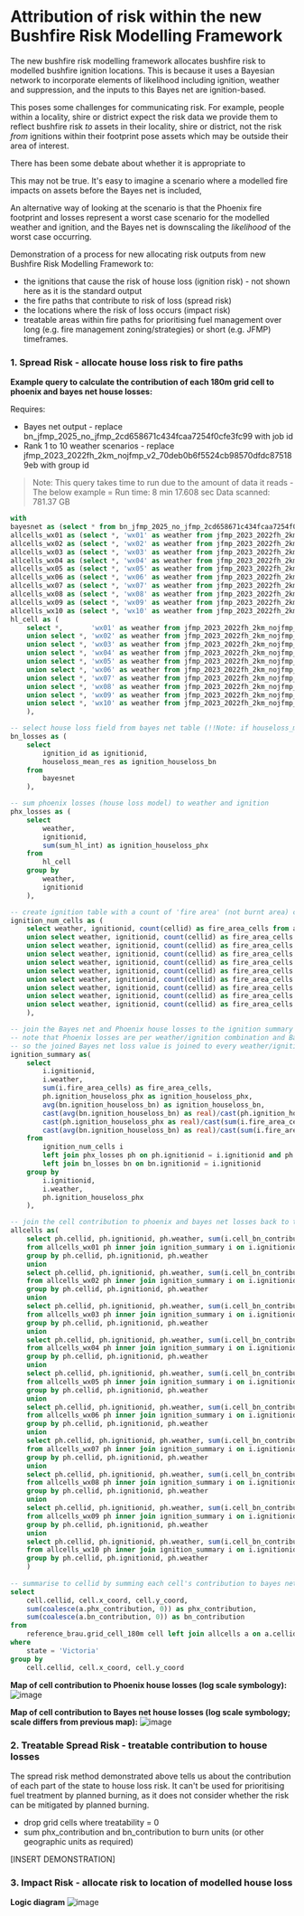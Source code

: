 # Attribution of risk within the new Bushfire Risk Modelling Framework

The new bushfire risk modelling framework allocates bushfire risk to modelled bushfire ignition locations. This is because it uses a Bayesian network to incorporate elements of likelihood including ignition, weather and suppression, and the inputs to this Bayes net are ignition-based.

This poses some challenges for communicating risk. For example, people within a locality, shire or district expect the risk data we provide them to reflect bushfire risk _to_ assets in their locality, shire or district, not the risk _from_ ignitions within their footprint pose assets which may be outside their area of interest.

There has been some debate about whether it is appropriate to 

This may not be true. It's easy to imagine a scenario where a modelled fire impacts on assets before the Bayes net is included, 

An alternative way of looking at the scenario is that the Phoenix fire footprint and losses represent a worst case scenario for the modelled weather and ignition, and the Bayes net is downscaling the _likelihood_ of the worst case occurring. 

Demonstration of a process for new allocating risk outputs from new Bushfire Risk Modelling Framework to:
* the ignitions that cause the risk of house loss (ignition risk) - not shown here as it is the standard output 
* the fire paths that contribute to risk of loss (spread risk)
* the locations where the risk of loss occurs (impact risk)
* treatable areas within fire paths for prioritising fuel management over long (e.g. fire management zoning/strategies) or short (e.g. JFMP) timeframes. 

### 1. Spread Risk - allocate house loss risk to fire paths

**Example query to calculate the contribution of each 180m grid cell to phoenix and bayes net house losses:**


Requires:
* Bayes net output - replace bn_jfmp_2025_no_jfmp_2cd658671c434fcaa7254f0cfe3fc99 with job id
* Rank 1 to 10 weather scenarios - replace jfmp_2023_2022fh_2km_nojfmp_v2_70deb0b6f5524cb98570dfdc875189eb with group id

> Note: This query takes time to run due to the amount of data it reads - The below example = Run time: 8 min 17.608 sec    Data scanned: 781.37 GB
```sql
with
bayesnet as (select * from bn_jfmp_2025_no_jfmp_2cd658671c434fcaa7254f0cfe3fc99d.bn_ignition_summary),
allcells_wx01 as (select *, 'wx01' as weather from jfmp_2023_2022fh_2km_nojfmp_v2_70deb0b6f5524cb98570dfdc875189eb1.cell where intensity > 0 or emberdensity > 0.5),
allcells_wx02 as (select *, 'wx02' as weather from jfmp_2023_2022fh_2km_nojfmp_v2_70deb0b6f5524cb98570dfdc875189eb2.cell where intensity > 0 or emberdensity > 0.5),
allcells_wx03 as (select *, 'wx03' as weather from jfmp_2023_2022fh_2km_nojfmp_v2_70deb0b6f5524cb98570dfdc875189eb3.cell where intensity > 0 or emberdensity > 0.5),
allcells_wx04 as (select *, 'wx04' as weather from jfmp_2023_2022fh_2km_nojfmp_v2_70deb0b6f5524cb98570dfdc875189eb4.cell where intensity > 0 or emberdensity > 0.5),
allcells_wx05 as (select *, 'wx05' as weather from jfmp_2023_2022fh_2km_nojfmp_v2_70deb0b6f5524cb98570dfdc875189eb5.cell where intensity > 0 or emberdensity > 0.5),
allcells_wx06 as (select *, 'wx06' as weather from jfmp_2023_2022fh_2km_nojfmp_v2_70deb0b6f5524cb98570dfdc875189eb6.cell where intensity > 0 or emberdensity > 0.5),
allcells_wx07 as (select *, 'wx07' as weather from jfmp_2023_2022fh_2km_nojfmp_v2_70deb0b6f5524cb98570dfdc875189eb7.cell where intensity > 0 or emberdensity > 0.5),
allcells_wx08 as (select *, 'wx08' as weather from jfmp_2023_2022fh_2km_nojfmp_v2_70deb0b6f5524cb98570dfdc875189eb8.cell where intensity > 0 or emberdensity > 0.5),
allcells_wx09 as (select *, 'wx09' as weather from jfmp_2023_2022fh_2km_nojfmp_v2_70deb0b6f5524cb98570dfdc875189eb9.cell where intensity > 0 or emberdensity > 0.5),
allcells_wx10 as (select *, 'wx10' as weather from jfmp_2023_2022fh_2km_nojfmp_v2_70deb0b6f5524cb98570dfdc875189eb10.cell where intensity > 0 or emberdensity > 0.5),
hl_cell as (
    select *,       'wx01' as weather from jfmp_2023_2022fh_2km_nojfmp_v2_70deb0b6f5524cb98570dfdc875189eb1.hl_cell where sum_hl_int > 0
    union select *, 'wx02' as weather from jfmp_2023_2022fh_2km_nojfmp_v2_70deb0b6f5524cb98570dfdc875189eb2.hl_cell where sum_hl_int > 0
    union select *, 'wx03' as weather from jfmp_2023_2022fh_2km_nojfmp_v2_70deb0b6f5524cb98570dfdc875189eb3.hl_cell where sum_hl_int > 0
    union select *, 'wx04' as weather from jfmp_2023_2022fh_2km_nojfmp_v2_70deb0b6f5524cb98570dfdc875189eb4.hl_cell where sum_hl_int > 0
    union select *, 'wx05' as weather from jfmp_2023_2022fh_2km_nojfmp_v2_70deb0b6f5524cb98570dfdc875189eb5.hl_cell where sum_hl_int > 0
    union select *, 'wx06' as weather from jfmp_2023_2022fh_2km_nojfmp_v2_70deb0b6f5524cb98570dfdc875189eb6.hl_cell where sum_hl_int > 0
    union select *, 'wx07' as weather from jfmp_2023_2022fh_2km_nojfmp_v2_70deb0b6f5524cb98570dfdc875189eb7.hl_cell where sum_hl_int > 0
    union select *, 'wx08' as weather from jfmp_2023_2022fh_2km_nojfmp_v2_70deb0b6f5524cb98570dfdc875189eb8.hl_cell where sum_hl_int > 0
    union select *, 'wx09' as weather from jfmp_2023_2022fh_2km_nojfmp_v2_70deb0b6f5524cb98570dfdc875189eb9.hl_cell where sum_hl_int > 0
    union select *, 'wx10' as weather from jfmp_2023_2022fh_2km_nojfmp_v2_70deb0b6f5524cb98570dfdc875189eb10.hl_cell where sum_hl_int > 0
    ),

-- select house loss field from bayes net table (!!Note: if houseloss_mean_res is not the best measure to use, replace it!!)
bn_losses as (
    select
        ignition_id as ignitionid,
        houseloss_mean_res as ignition_houseloss_bn
    from
        bayesnet
    ),

-- sum phoenix losses (house loss model) to weather and ignition 
phx_losses as (
    select
        weather,
        ignitionid,
        sum(sum_hl_int) as ignition_houseloss_phx
    from
        hl_cell
    group by
        weather,
        ignitionid
    ),

-- create ignition table with a count of 'fire area' (not burnt area) cells
ignition_num_cells as (
    select weather, ignitionid, count(cellid) as fire_area_cells from allcells_wx01 group by weather, ignitionid
    union select weather, ignitionid, count(cellid) as fire_area_cells from allcells_wx02 group by weather, ignitionid
    union select weather, ignitionid, count(cellid) as fire_area_cells from allcells_wx03 group by weather, ignitionid
    union select weather, ignitionid, count(cellid) as fire_area_cells from allcells_wx04 group by weather, ignitionid
    union select weather, ignitionid, count(cellid) as fire_area_cells from allcells_wx05 group by weather, ignitionid
    union select weather, ignitionid, count(cellid) as fire_area_cells from allcells_wx06 group by weather, ignitionid
    union select weather, ignitionid, count(cellid) as fire_area_cells from allcells_wx07 group by weather, ignitionid
    union select weather, ignitionid, count(cellid) as fire_area_cells from allcells_wx08 group by weather, ignitionid
    union select weather, ignitionid, count(cellid) as fire_area_cells from allcells_wx09 group by weather, ignitionid
    union select weather, ignitionid, count(cellid) as fire_area_cells from allcells_wx10 group by weather, ignitionid
    ),

-- join the Bayes net and Phoenix house losses to the ignition summary table and divide phoenix and bayes net losses among fire area cells 
-- note that Phoenix losses are per weather/ignition combination and Bayes net losses are per ignition (the BN combines weathers)
-- so the joined Bayes net loss value is joined to every weather/ignition combo then averaged to remove duplication 
ignition_summary as(
    select 
        i.ignitionid,
        i.weather,
        sum(i.fire_area_cells) as fire_area_cells,
        ph.ignition_houseloss_phx as ignition_houseloss_phx,
        avg(bn.ignition_houseloss_bn) as ignition_houseloss_bn,
        cast(avg(bn.ignition_houseloss_bn) as real)/cast(ph.ignition_houseloss_phx as real) as weight_bn,
        cast(ph.ignition_houseloss_phx as real)/cast(sum(i.fire_area_cells) as real) as cell_phx_contribution,
        cast(avg(bn.ignition_houseloss_bn) as real)/cast(sum(i.fire_area_cells) as real) as cell_bn_contribution
    from 
        ignition_num_cells i
        left join phx_losses ph on ph.ignitionid = i.ignitionid and ph.weather = i.weather
        left join bn_losses bn on bn.ignitionid = i.ignitionid
    group by
        i.ignitionid,
        i.weather,
        ph.ignition_houseloss_phx
    ),

-- join the cell contribution to phoenix and bayes net losses back to the allcells tables
allcells as(
    select ph.cellid, ph.ignitionid, ph.weather, sum(i.cell_bn_contribution) as bn_contribution, sum(i.cell_phx_contribution) as phx_contribution
    from allcells_wx01 ph inner join ignition_summary i on i.ignitionid = ph.ignitionid and i.weather = ph.weather
    group by ph.cellid, ph.ignitionid, ph.weather
    union
    select ph.cellid, ph.ignitionid, ph.weather, sum(i.cell_bn_contribution) as bn_contribution, sum(i.cell_phx_contribution) as phx_contribution
    from allcells_wx02 ph inner join ignition_summary i on i.ignitionid = ph.ignitionid and i.weather = ph.weather
    group by ph.cellid, ph.ignitionid, ph.weather
    union
    select ph.cellid, ph.ignitionid, ph.weather, sum(i.cell_bn_contribution) as bn_contribution, sum(i.cell_phx_contribution) as phx_contribution
    from allcells_wx03 ph inner join ignition_summary i on i.ignitionid = ph.ignitionid and i.weather = ph.weather
    group by ph.cellid, ph.ignitionid, ph.weather
    union
    select ph.cellid, ph.ignitionid, ph.weather, sum(i.cell_bn_contribution) as bn_contribution, sum(i.cell_phx_contribution) as phx_contribution
    from allcells_wx04 ph inner join ignition_summary i on i.ignitionid = ph.ignitionid and i.weather = ph.weather
    group by ph.cellid, ph.ignitionid, ph.weather
    union
    select ph.cellid, ph.ignitionid, ph.weather, sum(i.cell_bn_contribution) as bn_contribution, sum(i.cell_phx_contribution) as phx_contribution
    from allcells_wx05 ph inner join ignition_summary i on i.ignitionid = ph.ignitionid and i.weather = ph.weather
    group by ph.cellid, ph.ignitionid, ph.weather
    union
    select ph.cellid, ph.ignitionid, ph.weather, sum(i.cell_bn_contribution) as bn_contribution, sum(i.cell_phx_contribution) as phx_contribution
    from allcells_wx06 ph inner join ignition_summary i on i.ignitionid = ph.ignitionid and i.weather = ph.weather
    group by ph.cellid, ph.ignitionid, ph.weather
    union
    select ph.cellid, ph.ignitionid, ph.weather, sum(i.cell_bn_contribution) as bn_contribution, sum(i.cell_phx_contribution) as phx_contribution
    from allcells_wx07 ph inner join ignition_summary i on i.ignitionid = ph.ignitionid and i.weather = ph.weather
    group by ph.cellid, ph.ignitionid, ph.weather
    union
    select ph.cellid, ph.ignitionid, ph.weather, sum(i.cell_bn_contribution) as bn_contribution, sum(i.cell_phx_contribution) as phx_contribution
    from allcells_wx08 ph inner join ignition_summary i on i.ignitionid = ph.ignitionid and i.weather = ph.weather
    group by ph.cellid, ph.ignitionid, ph.weather
    union
    select ph.cellid, ph.ignitionid, ph.weather, sum(i.cell_bn_contribution) as bn_contribution, sum(i.cell_phx_contribution) as phx_contribution
    from allcells_wx09 ph inner join ignition_summary i on i.ignitionid = ph.ignitionid and i.weather = ph.weather
    group by ph.cellid, ph.ignitionid, ph.weather
    union
    select ph.cellid, ph.ignitionid, ph.weather, sum(i.cell_bn_contribution) as bn_contribution, sum(i.cell_phx_contribution) as phx_contribution
    from allcells_wx10 ph inner join ignition_summary i on i.ignitionid = ph.ignitionid and i.weather = ph.weather
    group by ph.cellid, ph.ignitionid, ph.weather
    )
    
-- summarise to cellid by summing each cell's contribution to bayes net and phoenix losses for all ignitions and weather scenarios
select 
    cell.cellid, cell.x_coord, cell.y_coord,
    sum(coalesce(a.phx_contribution, 0)) as phx_contribution,
    sum(coalesce(a.bn_contribution, 0)) as bn_contribution
from
    reference_brau.grid_cell_180m cell left join allcells a on a.cellid = cell.cellid
where
    state = 'Victoria'
group by
    cell.cellid, cell.x_coord, cell.y_coord
```
**Map of cell contribution to Phoenix house losses (log scale symbology):**
![image](https://user-images.githubusercontent.com/100050237/231656481-fe64eea4-7771-49cc-a1ce-0339a420ffdb.png)

**Map of cell contribution to Bayes net house losses (log scale symbology; scale differs from previous map):**
![image](https://user-images.githubusercontent.com/100050237/231657140-6e3b6215-d368-428f-9d85-cf02297cb493.png)

### 2. Treatable Spread Risk - treatable contribution to house losses

The spread risk method demonstrated above tells us about the contribution of each part of the state to house loss risk.
It can't be used for prioritising fuel treatment by planned burning, as it does not consider whether the risk can be mitigated by planned burning.

* drop grid cells where treatability = 0
* sum phx_contribution and bn_contribution to burn units (or other geographic units as required)

[INSERT DEMONSTRATION]

### 3. Impact Risk - allocate risk to location of modelled house loss

**Logic diagram**
![image](https://user-images.githubusercontent.com/100050237/231670125-882eb713-0f91-4d51-a3e8-6ee68b1ead21.png)
